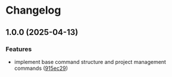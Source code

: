# Changelog

## 1.0.0 (2025-04-13)


### Features

* implement base command structure and project management commands ([915ec29](https://github.com/ducduyn31/agent-template/commit/915ec29bc41393056950e65a9942943a4a16418d))
